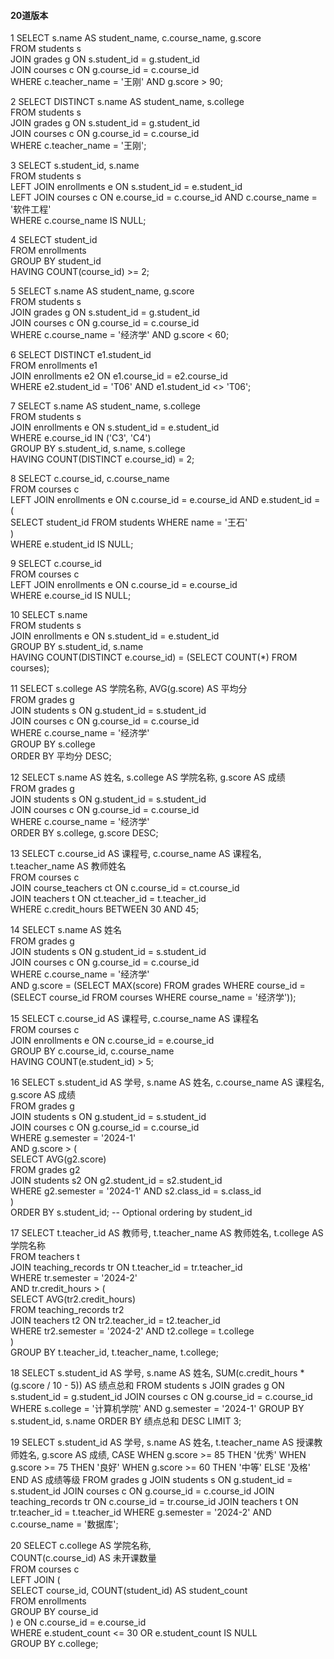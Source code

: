 #### 20道版本
1 SELECT s.name AS student_name, c.course_name, g.score  
FROM students s  
JOIN grades g ON s.student_id = g.student_id  
JOIN courses c ON g.course_id = c.course_id  
WHERE c.teacher_name = '王刚' AND g.score > 90;  

2 SELECT DISTINCT s.name AS student_name, s.college  
FROM students s  
JOIN grades g ON s.student_id = g.student_id  
JOIN courses c ON g.course_id = c.course_id  
WHERE c.teacher_name = '王刚';  

3 SELECT s.student_id, s.name  
FROM students s  
LEFT JOIN enrollments e ON s.student_id = e.student_id  
LEFT JOIN courses c ON e.course_id = c.course_id AND c.course_name = '软件工程'  
WHERE c.course_name IS NULL;  

4 SELECT student_id  
FROM enrollments  
GROUP BY student_id  
HAVING COUNT(course_id) >= 2;  

5 SELECT s.name AS student_name, g.score  
FROM students s  
JOIN grades g ON s.student_id = g.student_id  
JOIN courses c ON g.course_id = c.course_id  
WHERE c.course_name = '经济学' AND g.score < 60; 

6 SELECT DISTINCT e1.student_id  
FROM enrollments e1  
JOIN enrollments e2 ON e1.course_id = e2.course_id  
WHERE e2.student_id = 'T06' AND e1.student_id <> 'T06';  

7 SELECT s.name AS student_name, s.college  
FROM students s  
JOIN enrollments e ON s.student_id = e.student_id  
WHERE e.course_id IN ('C3', 'C4')  
GROUP BY s.student_id, s.name, s.college  
HAVING COUNT(DISTINCT e.course_id) = 2;  

8 SELECT c.course_id, c.course_name  
FROM courses c  
LEFT JOIN enrollments e ON c.course_id = e.course_id AND e.student_id = (  
    SELECT student_id FROM students WHERE name = '王石'  
)  
WHERE e.student_id IS NULL;  

9 SELECT c.course_id  
FROM courses c  
LEFT JOIN enrollments e ON c.course_id = e.course_id  
WHERE e.course_id IS NULL;

10 SELECT s.name  
FROM students s  
JOIN enrollments e ON s.student_id = e.student_id  
GROUP BY s.student_id, s.name  
HAVING COUNT(DISTINCT e.course_id) = (SELECT COUNT(*) FROM courses);

11 SELECT s.college AS 学院名称, AVG(g.score) AS 平均分  
FROM grades g  
JOIN students s ON g.student_id = s.student_id  
JOIN courses c ON g.course_id = c.course_id  
WHERE c.course_name = '经济学'  
GROUP BY s.college  
ORDER BY 平均分 DESC;

12 SELECT s.name AS 姓名, s.college AS 学院名称, g.score AS 成绩  
FROM grades g  
JOIN students s ON g.student_id = s.student_id  
JOIN courses c ON g.course_id = c.course_id  
WHERE c.course_name = '经济学'  
ORDER BY s.college, g.score DESC;

13 SELECT c.course_id AS 课程号, c.course_name AS 课程名, t.teacher_name AS 教师姓名  
FROM courses c  
JOIN course_teachers ct ON c.course_id = ct.course_id  
JOIN teachers t ON ct.teacher_id = t.teacher_id  
WHERE c.credit_hours BETWEEN 30 AND 45;

14 SELECT s.name AS 姓名  
FROM grades g  
JOIN students s ON g.student_id = s.student_id  
JOIN courses c ON g.course_id = c.course_id  
WHERE c.course_name = '经济学'  
AND g.score = (SELECT MAX(score) FROM grades WHERE course_id = (SELECT course_id FROM courses WHERE course_name = '经济学'));  

15 SELECT c.course_id AS 课程号, c.course_name AS 课程名  
FROM courses c  
JOIN enrollments e ON c.course_id = e.course_id  
GROUP BY c.course_id, c.course_name  
HAVING COUNT(e.student_id) > 5;  

16 SELECT s.student_id AS 学号, s.name AS 姓名, c.course_name AS 课程名, g.score AS 成绩  
FROM grades g  
JOIN students s ON g.student_id = s.student_id  
JOIN courses c ON g.course_id = c.course_id  
WHERE g.semester = '2024-1'   
AND g.score > (  
    SELECT AVG(g2.score)   
    FROM grades g2  
    JOIN students s2 ON g2.student_id = s2.student_id  
    WHERE g2.semester = '2024-1' AND s2.class_id = s.class_id  
)  
ORDER BY s.student_id;  -- Optional ordering by student_id  

17 SELECT t.teacher_id AS 教师号, t.teacher_name AS 教师姓名, t.college AS 学院名称  
FROM teachers t  
JOIN teaching_records tr ON t.teacher_id = tr.teacher_id  
WHERE tr.semester = '2024-2'  
AND tr.credit_hours > (  
SELECT AVG(tr2.credit_hours)  
FROM teaching_records tr2  
JOIN teachers t2 ON tr2.teacher_id = t2.teacher_id  
WHERE tr2.semester = '2024-2' AND t2.college = t.college  
)  
GROUP BY t.teacher_id, t.teacher_name, t.college;

18 SELECT s.student_id AS 学号, s.name AS 姓名, SUM(c.credit_hours * (g.score / 10 - 5)) AS 绩点总和 FROM students s JOIN grades g ON s.student_id = g.student_id JOIN courses c ON g.course_id = c.course_id WHERE s.college = '计算机学院' AND g.semester = '2024-1' GROUP BY s.student_id, s.name ORDER BY 绩点总和 DESC LIMIT 3;

19 SELECT s.student_id AS 学号, s.name AS 姓名, t.teacher_name AS 授课教师姓名, g.score AS 成绩, CASE WHEN g.score >= 85 THEN '优秀' WHEN g.score >= 75 THEN '良好' WHEN g.score >= 60 THEN '中等' ELSE '及格' END AS 成绩等级 FROM grades g JOIN students s ON g.student_id = s.student_id JOIN courses c ON g.course_id = c.course_id JOIN teaching_records tr ON c.course_id = tr.course_id JOIN teachers t ON tr.teacher_id = t.teacher_id WHERE g.semester = '2024-2' AND c.course_name = '数据库';

20 SELECT c.college AS 学院名称,  
COUNT(c.course_id) AS 未开课数量  
FROM courses c  
LEFT JOIN (  
SELECT course_id, COUNT(student_id) AS student_count  
FROM enrollments  
GROUP BY course_id  
) e ON c.course_id = e.course_id  
WHERE e.student_count <= 30 OR e.student_count IS NULL  
GROUP BY c.college;
